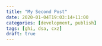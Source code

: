 ```yaml
---
title: "My Second Post"
date: 2020-01-04T19:03:14+11:00
categories: [development, publish]
tags: [ghi, dsa, cxz]
draft: true
---
```


